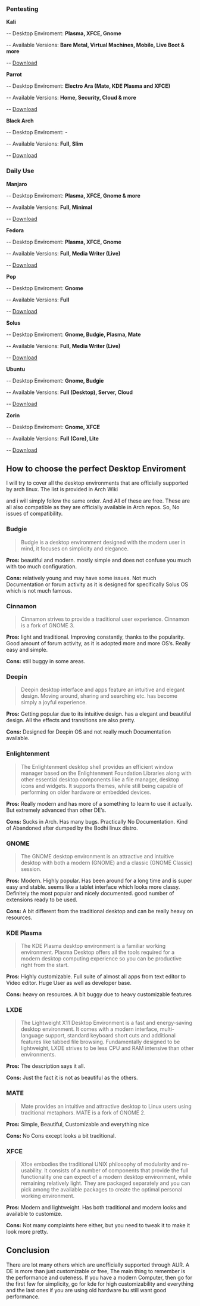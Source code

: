 
### Pentesting

**Kali**

-- Desktop Enviroment: **Plasma, XFCE, Gnome**

-- Available Versions: **Bare Metal, Virtual Machines, Mobile, Live Boot & more**

-- [Download](https://www.kali.org/get-kali/ "Download")

**Parrot**

-- Desktop Enviroment: **Electro Ara (Mate, KDE Plasma and XFCE)**

-- Available Versions: **Home, Security, Cloud & more**

-- [Download](https://parrotsec.org/download/ "Download")

**Black Arch**

-- Desktop Enviroment: **-**

-- Available Versions: **Full, Slim**

-- [Download](https://www.blackarch.org/downloads.html "Download")

### Daily Use

**Manjaro**

-- Desktop Enviroment: **Plasma, XFCE, Gnome & more**

-- Available Versions: **Full, Minimal**

-- [Download](https://manjaro.org/download/ "Download")

**Fedora**

-- Desktop Enviroment: **Plasma, XFCE, Gnome**

-- Available Versions: **Full, Media Writer (Live)**

-- [Download](https://getfedora.org/en/workstation/download/ "Download")


**Pop**

-- Desktop Enviroment: **Gnome**

-- Available Versions: **Full**

-- [Download](https://pop.system76.com/ "Download")

**Solus**

-- Desktop Enviroment: **Gnome, Budgie, Plasma, Mate**

-- Available Versions: **Full, Media Writer (Live)**

-- [Download](https://getsol.us/download/ "Download")

**Ubuntu**

-- Desktop Enviroment: **Gnome, Budgie**

-- Available Versions: **Full (Desktop), Server, Cloud**

-- [Download](https://ubuntu.com/download#download "Download")

**Zorin**

-- Desktop Enviroment:  **Gnome, XFCE**

-- Available Versions: **Full (Core), Lite**

-- [Download](https://zorin.com/os/download/ "Download")

## How to choose the perfect Desktop Enviroment

I will try to cover all the desktop environments that are officially supported by arch linux. The list is provided in Arch Wiki

and i will simply follow the same order. And All of these are free. These are all also compatible as they are officially available in Arch repos. So, No issues of compatibility.

### Budgie



> Budgie is a desktop environment designed with the modern user in mind,
> it focuses on simplicity and elegance.

**Pros:** beautiful and modern. mostly simple and does not confuse you much with too much configuration. 

**Cons:** relatively young and may have some issues. Not much Documentation or forum activity as it is designed for specifically Solus OS which is not much famous.

### Cinnamon

> Cinnamon strives to provide a traditional user experience. Cinnamon is
> a fork of GNOME 3.

**Pros:** light and traditional. Improving constantly, thanks to the popularity. Good amount of forum activity, as it is adopted more and more OS’s. Really easy and simple.

**Cons:** still buggy in some areas.

### Deepin

> Deepin desktop interface and apps feature an intuitive and elegant
> design. Moving around, sharing and searching etc. has become simply a
> joyful experience.

**Pros:** Getting popular due to its intuitive design. has a elegant and beautiful design. All the effects and transitions are also pretty.

**Cons:** Designed for Deepin OS and not really much Documentation available.

### Enlightenment

> The Enlightenment desktop shell provides an efficient window manager
> based on the Enlightenment Foundation Libraries along with other
> essential desktop components like a file manager, desktop icons and
> widgets. It supports themes, while still being capable of performing
> on older hardware or embedded devices.

**Pros:** Really modern and has more of a something to learn to use it actually. But extremely advanced than other DE’s.

**Cons:** Sucks in Arch. Has many bugs. Practically No Documentation. Kind of Abandoned after dumped by the Bodhi linux distro.

### GNOME

> The GNOME desktop environment is an attractive and intuitive desktop
> with both a modern (GNOME) and a classic (GNOME Classic) session.

**Pros:** Modern. Highly popular. Has been around for a long time and is super easy and stable. seems like a tablet interface which looks more classy. Definitely the most popular and nicely documented. good number of extensions ready to be used.

**Cons:** A bit different from the traditional desktop and can be really heavy on resources.

### KDE Plasma

> The KDE Plasma desktop environment is a familiar working environment.
> Plasma Desktop offers all the tools required for a modern desktop
> computing experience so you can be productive right from the start.

**Pros:** Highly customizable. Full suite of almost all apps from text editor to Video editor. Huge User as well as developer base.

**Cons:** heavy on resources. A bit buggy due to heavy customizable features

### LXDE

> The Lightweight X11 Desktop Environment is a fast and energy-saving
> desktop environment. It comes with a modern interface, multi-language
> support, standard keyboard short cuts and additional features like
> tabbed file browsing. Fundamentally designed to be lightweight, LXDE
> strives to be less CPU and RAM intensive than other environments.

**Pros:** The description says it all. 

**Cons:** Just the fact it is not as beautiful as the others.

### MATE

> Mate provides an intuitive and attractive desktop to Linux users
> using traditional metaphors. MATE is a fork of GNOME 2.


**Pros:** Simple, Beautiful, Customizable and everything nice

**Cons:** No Cons except looks a bit traditional.

### XFCE

> Xfce embodies the traditional UNIX philosophy of modularity and
> re-usability. It consists of a number of components that provide the
> full functionality one can expect of a modern desktop environment,
> while remaining relatively light. They are packaged separately and you
> can pick among the available packages to create the optimal personal
> working environment.

**Pros:** Modern and lightweight. Has both traditional and modern looks and available to customize.

**Cons:** Not many complaints here either, but you need to tweak it to make it look more pretty.

## Conclusion

There are lot many others which are unofficially supported through AUR. A DE is more than just customizable or free, The main thing to remember is the performance and cuteness. If you have a modern Computer, then go for the first few for simplicity, go for kde for high customizability and everything and the last ones if you are using old hardware bu still want good performance.
